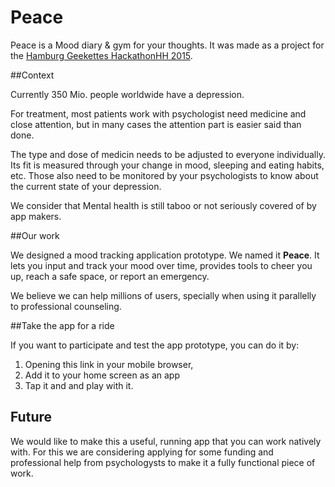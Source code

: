 # Peace

Peace is a Mood diary &amp; gym for your thoughts. It was made as a project for the [Hamburg Geekettes HackathonHH 2015](http://hamburg-hackathon.de/hackathon).

##Context

Currently 350 Mio. people worldwide have a depression.
 
For treatment, most patients work with psychologist need medicine and close attention, but in many cases the attention part is easier said than done. 

The type and dose of medicin needs to be adjusted to everyone individually. Its fit is measured through your change in mood, sleeping and eating habits, etc. Those also need to be monitored by your psychologists to know about the current state of your depression. 

We consider that Mental health is still taboo or not seriously covered of by app makers.

##Our work
 
We designed a mood tracking application prototype. We named it **Peace**. It lets you input and track your mood over time, provides tools to cheer you up, reach a safe space, or report an emergency. 

We believe we can help millions of users, specially when using it parallelly to professional counseling.

##Take the app for a ride

If you want to participate and test the app prototype, you can do it by:

1. Opening this link in your mobile browser, 
2. Add it to your home screen as an app 
3. Tap it and and play with it.

## Future
We would like to make this a useful, running app that you can work natively with. For this we are considering applying for some funding and professional help from psychologysts to make it a fully functional piece of work.